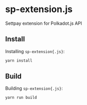 # sp-extension.js
Settpay extension for Polkadot.js API

## Install

Installing `sp-extension{.js}`:

```bash
yarn install
```

## Build

Building `sp-extension{.js}`:

```bash
yarn run build
```